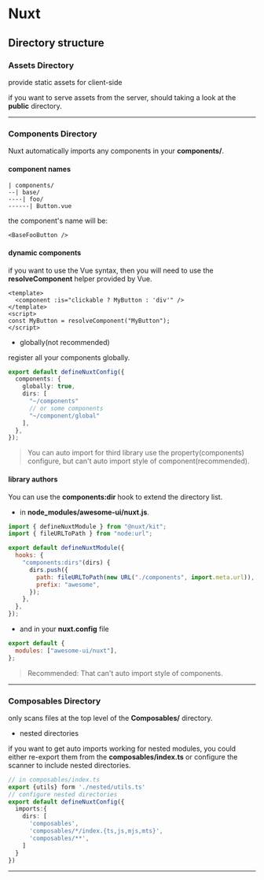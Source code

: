 # Nuxt

## Directory structure

### Assets Directory

provide static assets for client-side

if you want to serve assets from the server, should taking a look at the **public** directory.

---

### Components Directory

Nuxt automatically imports any components in your **components/**.

#### component names

```
| components/
--| base/
----| foo/
------| Button.vue
```

the component's name will be:

```
<BaseFooButton />
```

#### dynamic components

if you want to use the Vue **<component :is="component">** syntax, then you will need to use the **resolveComponent** helper provided by Vue.

```vue
<template>
  <component :is="clickable ? MyButton : 'div'" />
</template>
<script>
const MyButton = resolveComponent("MyButton");
</script>
```

- globally(not recommended)

register all your components globally.

```ts
export default defineNuxtConfig({
  components: {
    globally: true,
    dirs: [
      "~/components"
      // or some components
      "~/component/global"
    ],
  },
});
```

> You can auto import for third library use the property(components) configure, but can't auto import style of component(recommended).

#### library authors

You can use the **components:dir** hook to extend the directory list.

- in **node_modules/awesome-ui/nuxt.js**.

```js
import { defineNuxtModule } from "@nuxt/kit";
import { fileURLToPath } from "node:url";

export default defineNuxtModule({
  hooks: {
    "components:dirs"(dirs) {
      dirs.push({
        path: fileURLToPath(new URL("./components", import.meta.url)),
        prefix: "awesome",
      });
    },
  },
});
```

- and in your **nuxt.config** file

```js
export default {
  modules: ["awesome-ui/nuxt"],
};
```

> Recommended: That can't auto import style of components.

---

### Composables Directory

only scans files at the top level of the **Composables/** directory.

- nested directories

if you want to get auto imports working for nested modules, you could either re-export them from the **composables/index.ts** or configure the scanner to include nested directories.

```ts
// in composables/index.ts
export {utils} form './nested/utils.ts'
// configure nested directories
export default defineNuxtConfig({
  imports:{
    dirs: [
      'composables',
      'composables/*/index.{ts,js,mjs,mts}',
      'composables/**',
    ]
  }
})
```

---

